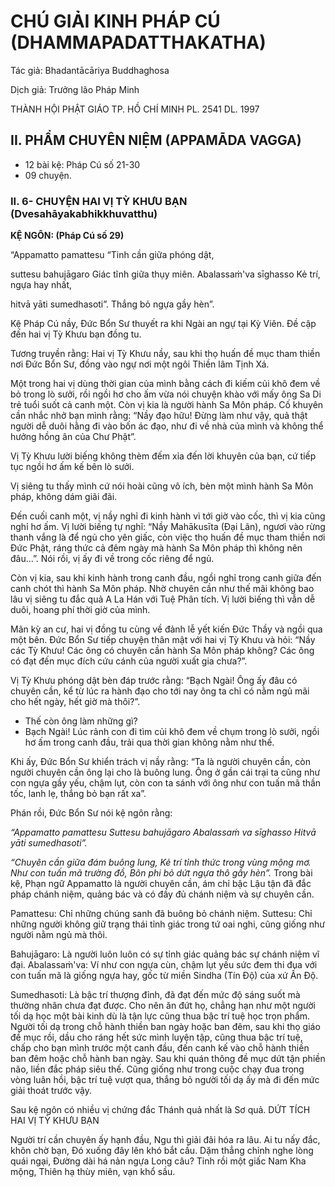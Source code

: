 # CHÚ GIẢI KINH PHÁP CÚ (DHAMMAPADATTHAKATHA)

Tác giả: Bhadantācāriya Buddhaghosa

Dịch giả: Trưởng lão Pháp Minh

THÀNH HỘI PHẬT GIÁO TP. HỒ CHÍ MINH
PL. 2541 DL. 1997

## II. PHẨM CHUYÊN NIỆM (APPAMĀDA VAGGA)

- 12 bài kệ: Pháp Cú số 21-30
- 09 chuyện.

### II. 6- CHUYỆN HAI VỊ TỲ KHƯU BẠN (Dvesahāyakabhikkhuvatthu)

**KỆ NGÔN: (Pháp Cú số 29)**

“Appamatto pamattesu “Tinh cần giữa phóng dật,

suttesu bahujāgaro Giác tĩnh giữa thụy miên.
Abalassaṁ'va sīghasso Kẻ trí, ngựa hay nhất,

hitvā yāti sumedhasoti”. Thắng bỏ ngựa gầy hèn”.

Kệ Pháp Cú nầy, Đức Bổn Sư thuyết ra khi Ngài an ngự tại Kỳ Viên. Đề cập đến hai vị Tỳ Khưu bạn đồng tu.

Tương truyền rằng: Hai vị Tỳ Khưu nầy, sau khi thọ huấn đề mục tham thiền nơi Đức Bổn Sư, đồng vào ngự nơi một ngôi Thiền lâm Tịnh Xá.

Một trong hai vị dùng thời gian của mình bằng cách đi kiếm củi khô đem về bỏ trong lò sưởi, rồi ngồi hơ cho ấm vừa nói chuyện khào với mấy ông Sa Di trẻ tuổi suốt cả canh một. Còn vị kia là người hành Sa Môn pháp. Cố khuyên cần nhắc nhở bạn mình rằng: “Nầy đạo hữu! Đừng làm như vậy, quả thật người dễ duôi hằng đi vào bốn ác đạo, như đi về nhà của mình và không thể hưởng hồng ân của Chư Phật”.

Vị Tỳ Khưu lười biếng không thèm đếm xỉa đến lời khuyên của bạn, cứ tiếp tục ngồi hơ ấm kế bên lò sưởi.

Vị siêng tu thấy mình cứ nói hoài cũng vô ích, bèn một mình hành Sa Môn pháp, không dám giãi đãi.

Đến cuối canh một, vị nầy nghỉ đi kinh hành vì tới giờ vào cốc, thì vị kia cũng nghỉ hơ ấm.
Vị lười biếng tự nghĩ: “Nầy Mahākusīta (Đại Lãn), ngươi vào rừng thanh vắng là để ngủ cho yên giấc, còn việc thọ huấn đề mục tham thiền nơi Đức Phật, ráng thức cả đêm ngày mà hành Sa Môn pháp thì không nên đâu...”. Nói rồi, vị ấy đi về trong cốc riêng để ngủ.

Còn vị kia, sau khi kinh hành trong canh đầu, ngồi nghỉ trong canh giữa đến canh chót thì hành
Sa Môn pháp. Nhờ chuyên cần như thế mãi không bao lâu vị siêng tu đắc quả A La Hán với Tuệ Phân tích. Vị lười biếng thì vẫn dễ duôi, hoang phí thời giờ của mình.

Mãn kỳ an cư, hai vị đồng tu cùng về đảnh lễ yết kiến Đức Thầy và ngồi qua một bên. Đức Bổn Sư tiếp chuyện thân mật với hai vị Tỳ Khưu và hỏi: “Nầy các Tỳ Khưu! Các ông có chuyên cần hành Sa Môn pháp không? Các ông có đạt đến mục đích cứu cánh của người xuất gia chưa?”.

Vị Tỳ Khưu phóng dật bèn đáp trước rằng: “Bạch Ngài! Ông ấy đâu có chuyên cần, kể từ lúc ra hành đạo cho tới nay ông ta chỉ có nằm ngủ mãi cho hết ngày, hết giờ mà thôi?”.

- Thế còn ông làm những gì?
- Bạch Ngài! Lúc rảnh con đi tìm củi khô đem về chụm trong lò sưởi, ngồi hơ ấm trong canh đầu, trải qua thời gian không nằm như thế.

Khi ấy, Đức Bổn Sư khiển trách vị nầy rằng: “Ta là người chuyên cần, còn người chuyên cần ông lại cho là buông lung. Ông ở gần cái trại ta cũng như con ngựa gầy yếu, chậm lụt, còn con ta sánh với ông như con tuấn mã thần tốc, lanh lẹ, thắng bỏ bạn rất xa”.

Phán rồi, Đức Bổn Sư nói kệ ngôn rằng:

_“Appamatto pamattesu
Suttesu bahujāgaro
Abalassaṁ va sīghasso
Hitvā yāti sumedhasoti”._

_“Chuyên cần giữa đám buông lung,
Kẻ trí tỉnh thức trong vùng mộng mơ.
Như con tuấn mã trường đồ,
Bôn phi bỏ dứt ngựa thô gầy hèn”._
Trong bài kệ, Phạn ngữ Appamatto là người chuyên cần, ám chỉ bậc Lậu tận đã đắc pháp chánh niệm, quảng bác và có đầy đủ chánh niệm và sự chuyên cần.

Pamattesu: Chỉ những chúng sanh đã buông bỏ chánh niệm.
Suttesu: Chỉ những người không giữ trạng thái tỉnh giác trong tứ oai nghi, cũng giống như người nằm ngủ mà thôi.

Bahujāgaro: Là người luôn luôn có sự tỉnh giác quảng bác sự chánh niệm vĩ đại.
Abalassaṁ'va: Ví như con ngựa cùn, chậm lụt yếu sức đem thi đua với con tuấn mã là giống ngựa hay, gốc từ miền Sindha (Tín Độ) của xứ Ấn Độ.

Sumedhasoti: Là bậc trí thượng đỉnh, đã đạt đến mức độ sáng suốt mà thường nhân chưa đạt được. Cho nên ăn đứt họ, chẳng hạn như một người tối dạ học một bài kinh dù là tận lực cũng thua bậc trí tuệ học trọn phẩm. Người tối dạ trong chỗ hành thiền ban ngày hoặc ban đêm, sau khi thọ giáo đề mục rồi, dầu cho ráng hết sức mình luyện tập, cũng thua bậc trí tuệ, chấp cho bạn mình trước một canh đầu, đến canh kế vào chỗ hành thiền ban đêm hoặc chỗ hành ban ngày. Sau khi quán thông đề mục dứt tận phiền não, liền đắc pháp siêu thế. Cũng giống như trong cuộc chạy đua trong vòng luân hồi, bậc trí tuệ vượt qua, thắng bỏ người tối dạ ấy mà đi đến mức giải thoát trước vậy.

Sau kệ ngôn có nhiều vị chứng đắc Thánh quả nhất là Sơ quả.
DỨT TÍCH HAI VỊ TỲ KHƯU BẠN

Người trí cần chuyên ấy hạnh đầu,
Ngu thì giải đãi hóa ra lâu.
Ai tu nấy đắc, khôn chờ bạn, Đó xuống đây lên khó bắt cầu.
Dặm thẳng chỉnh nghe lòng quái ngại, Đường dài há nản ngựa Long câu?
Tỉnh rồi một giấc Nam Kha mộng,
Thiên hạ thùy miên, vạn khổ sầu.
